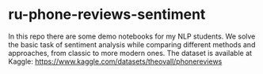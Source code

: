 # ru-phone-reviews-sentiment
In this repo there are some demo notebooks for my NLP students. We solve the basic task of sentiment analysis while comparing different methods and approaches, from classic to more modern ones. The dataset is available at Kaggle:
https://www.kaggle.com/datasets/theovall/phonereviews
